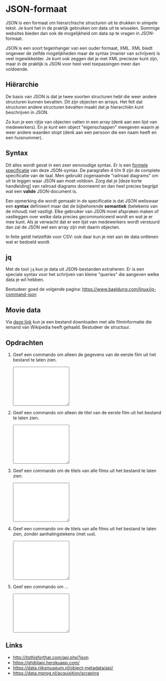 # JSON-formaat

JSON is een formaat om hierarchische structuren uit te drukken in simpele tekst. Je kunt het in de praktijk gebruiken om data uit te wisselen. Sommige websites bieden dan ook de mogelijkheid om data op te vragen in JSON-formaat.

JSON is een soort tegenhanger van een ouder formaat, XML. XML biedt ongeveer de zelfde mogelijkheden maar de syntax (manier van schrijven) is veel ingewikkelder. Je kunt ook zeggen dat je met XML preciezer kunt zijn, maar in de praktijk is JSON voor heel veel toepassingen meer dan voldoende.

## Hiërarchie

De basis van JSON is dat je twee soorten structuren hebt die weer andere structuren kunnen bevatten. Dit zijn objecten en arrays. Het feit dat structuren andere structuren bevatten maakt dat je hierarchiën kunt beschrijven in JSON.

Zo kun je een rijtje van objecten vatten in een array (denk aan een lijst van medewerkers). En je kunt een object "eigenschappen" meegeven waarin je weer andere waarden stopt (denk aan een persoon die een naam heeft en een huisnummer).

## Syntax

Dit alles wordt gevat in een zeer eenvoudige syntax. Er is een [formele specificatie](https://www.ecma-international.org/wp-content/uploads/ECMA-404_2nd_edition_december_2017.pdf) van deze JSON-syntax. De paragrafen 4 t/m 9 zijn de complete specificatie van de taal. Men gebruikt zogenaamde "railroad diagrams" om uit te leggen waar JSON aan moet voldoen. Zorg dat je [deze korte handleiding] van railroad diagrams doorneemt en dan heel precies begrijpt wat een **valide** JSON-document is.

Een opmerking die wordt gemaakt in de specificatie is dat JSON weliswaar een **syntax** definieert maar dat de bijbehorende **semantiek** (betekenis van de inhoud) niet vastligt. Elke gebruiker van JSON moet afspraken maken of vastleggen over welke data precies gecommuniceerd wordt en wat je er mee kunt. Als je verwacht dat er een lijst van medewerkers wordt verstuurd dan zal de JSON wel een array zijn met daarin objecten.

In feite geldt hetzelfde voor CSV: ook daar kun je niet aan de data ontlenen wat er bedoeld wordt.

## jq

Met de tool `jq` kun je data uit JSON-bestanden extraheren. Er is een speciale syntax voor het schrijven van kleine "queries" die aangeven welke data je wil hebben.

Bestudeer goed de volgende pagina: <https://www.baeldung.com/linux/jq-command-json>

## Movie data

Via [deze link](https://raw.githubusercontent.com/prust/wikipedia-movie-data/master/movies.json) kun je een bestand downloaden met alle filminformatie die iemand van Wikipedia heeft gehaald. Bestudeer de structuur.

## Opdrachten

1.  Geef een commando om alleen de gegevens van de eerste film uit het bestand te laten zien.

    <textarea name="form[q1]" rows="8" required></textarea>

2.  Geef een commando om alleen de titel van de eerste film uit het bestand te laten zien.

    <textarea name="form[q2]" rows="8" required></textarea>

3.  Geef een commando om de titels van alle films uit het bestand te laten zien.

    <textarea name="form[q3]" rows="8" required></textarea>

4.  Geef een commando om de titels van alle films uit het bestand te laten zien, zonder aanhalingstekens (met `sed`).

    <textarea name="form[q4]" rows="8" required></textarea>

5.  Geef een commando om ...

    <textarea name="form[q5]" rows="8" required></textarea>

## Links

- http://itsthisforthat.com/api.php?json
- https://ghibliapi.herokuapp.com/
- https://data.rijksmuseum.nl/object-metadata/api/
- https://data.mprog.nl/acquisition/scraping
